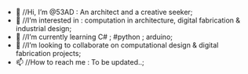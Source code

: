 - 👋 //Hi, I’m @53AD : An architect and a creative seeker;
- 👀 //I’m interested in : computation in architecture, digital fabrication & industrial design;
- 🌱 //I’m currently learning C# ; #python ; arduino;
- 💞️ //I’m looking to collaborate on computational design & digital fabrication projects;
- 📫 //How to reach me : To be updated..;

<!---
53AD/53AD is a ✨ special ✨ repository because its `README.md` (this file) appears on your GitHub profile.
You can click the Preview link to take a look at your changes.
--->
